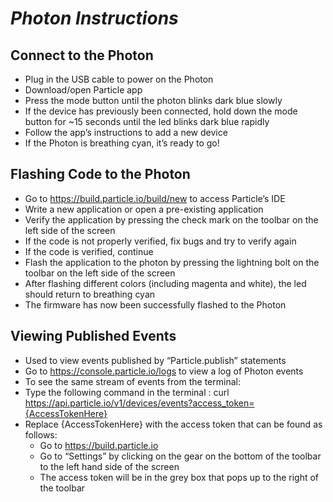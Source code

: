 # *Photon Instructions* 
## Connect to the Photon

*	Plug in the USB cable to power on the Photon
*	Download/open Particle app
*	Press the mode button until the photon blinks dark blue slowly
*	If the device has previously been connected, hold down the mode button for ~15 seconds until the led blinks dark blue rapidly
*	Follow the app’s instructions to add a new device 
*	If the Photon is breathing cyan, it’s ready to go!

## Flashing Code to the Photon

*	Go to https://build.particle.io/build/new to access Particle’s IDE
*	Write a new application or open a pre-existing application
*	Verify the application by pressing the check mark on the toolbar on the left side of the screen 
  *	If the code is not properly verified, fix bugs and try to verify again
  *	If the code is verified, continue
*	Flash the application to the photon by pressing the lightning bolt on the toolbar on the left side of the screen
*	After flashing different colors (including magenta and white), the led should return to breathing cyan 
*	The firmware has now been successfully flashed to the Photon  

## Viewing Published Events 

*	Used to view events published by “Particle.publish” statements
*	Go to https://console.particle.io/logs to view a log of Photon events
*	To see the same stream of events from the terminal:
  *	Type the following command in the terminal : curl https://api.particle.io/v1/devices/events?access_token={AccessTokenHere}
  *	Replace {AccessTokenHere} with the access token that can be found as follows:
    *	Go to https://build.particle.io
    *	Go to “Settings” by clicking on the gear on the bottom of the toolbar to the left hand side of the screen
    *	The access token will be in the grey box that pops up to the right of the toolbar 

